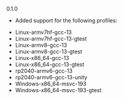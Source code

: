 0.1.0
* Added support for the following profiles:
- Linux-armv7hf-gcc-13
- Linux-armv7hf-gcc-13-gtest
- Linux-armv8-gcc-13
- Linux-armv8-gcc-13-gtest
- Linux-x86_64-gcc-13
- Linux-x86_64-gcc-13-gtest
- rp2040-armv6-gcc-13
- rp2040-armv6-gcc-13-unity
- Windows-x86_64-msvc-193
- Windows-x86_64-msvc-193-gtest